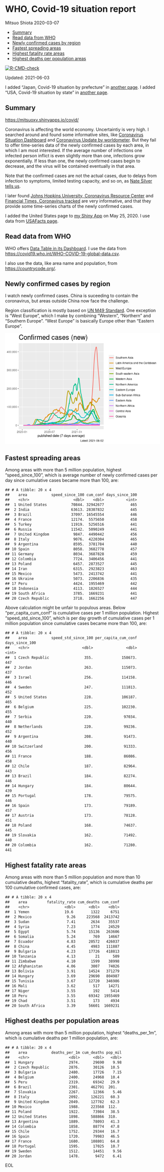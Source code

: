 WHO, Covid-19 situation report
================
Mitsuo Shiota
2020-03-07

-   [Summary](#summary)
-   [Read data from WHO](#read-data-from-who)
-   [Newly confirmed cases by region](#newly-confirmed-cases-by-region)
-   [Fastest spreading areas](#fastest-spreading-areas)
-   [Highest fatality rate areas](#highest-fatality-rate-areas)
-   [Highest deaths per population
    areas](#highest-deaths-per-population-areas)

<!-- badges: start -->

[![R-CMD-check](https://github.com/mitsuoxv/covid/workflows/R-CMD-check/badge.svg)](https://github.com/mitsuoxv/covid/actions)
<!-- badges: end -->

Updated: 2021-06-03

I added “Japan, Covid-19 situation by prefecture” in [another
page](Japan.md). I added “USA, Covid-19 situation by state” in [another
page](USA.md).

## Summary

<https://mitsuoxv.shinyapps.io/covid/>

Coronavirus is affecting the world economy. Uncertaintiy is very high. I
searched around and found some informative sites, like [Coronavirus
Situation
Dashboard](https://who.maps.arcgis.com/apps/opsdashboard/index.html#/c88e37cfc43b4ed3baf977d77e4a0667)
and [Coronavirus Update by
worldometer](https://www.worldometers.info/coronavirus/). But they fail
to offer time-series data of the newly confirmed cases by each area, in
which I am most interested. If the average number of infections one
infected person inflict is even slightly more than one, infections grow
exponentially. If less than one, the newly confirmed cases begin to
decrease, and the virus will be contained eventually in that area.

Note that the confirmed cases are not the actual cases, due to delays
from infection to symptoms, limited testing capacity, and so on, as
[Nate Silver tells
us](https://fivethirtyeight.com/features/coronavirus-case-counts-are-meaningless/).

I later found [Johns Hopkins University, Coronavirus Resource
Center](https://coronavirus.jhu.edu/) and [Financial Times, Coronavirus
tracked](https://www.ft.com/content/a26fbf7e-48f8-11ea-aeb3-955839e06441)
are very informative, and that they provide some time-series charts of
the newly confirmed cases.

I added the United States page to [my Shiny
App](https://mitsuoxv.shinyapps.io/covid/) on May 25, 2020. I use data
from [USAFacts
page](https://usafacts.org/visualizations/coronavirus-covid-19-spread-map/).

## Read data from WHO

WHO offers [Data Table in its Dashboard](https://covid19.who.int/table).
I use the data from
<https://covid19.who.int/WHO-COVID-19-global-data.csv>.

I also use the data, like area name and population, from
<https://countrycode.org/>.

## Newly confirmed cases by region

I watch newly confirmed cases. China is suceeding to contain the
coronavirus, but areas outside China now face the challenge.

Region classification is mostly based on [UN M49
Standard](https://unstats.un.org/unsd/methodology/m49/). One exception
is “West Europe”, which I make by combining “Western”, “Northern” and
“Southern Europe”. “West Europe” is basically Europe other than “Eastern
Europe”.

![](README_files/figure-gfm/chart-1.png)<!-- -->

## Fastest spreading areas

Among areas with more than 5 million population, highest
“speed\_since\_100”, which is average number of newly confirmed cases
per day since cumulative cases became more than 100, are:

    ## # A tibble: 20 x 4
    ##    area           speed_since_100 cum_conf days_since_100
    ##    <chr>                    <dbl>    <dbl>          <int>
    ##  1 United States           70844. 32942677            465
    ##  2 India                   63613. 28307832            445
    ##  3 Brazil                  37097. 16545554            446
    ##  4 France                  12174.  5575650            458
    ##  5 Turkey                  11919.  5256516            441
    ##  6 Russia                  11542.  5090249            441
    ##  7 United Kingdom           9847.  4490442            456
    ##  8 Italy                    9076.  4220304            465
    ##  9 Argentina                8595.  3781784            440
    ## 10 Spain                    8058.  3682778            457
    ## 11 Germany                  8034.  3687828            459
    ## 12 Colombia                 7724.  3406456            441
    ## 13 Poland                   6457.  2873527            445
    ## 14 Iran                     6315.  2923823            463
    ## 15 Mexico                   5473.  2413742            441
    ## 16 Ukraine                  5073.  2206836            435
    ## 17 Peru                     4424.  1955469            442
    ## 18 Indonesia                4113.  1826527            444
    ## 19 South Africa             3785.  1669231            441
    ## 20 Czech Republic           3718.  1662256            447

Above calculation might be unfair to populous areas. Below
“per\_capita\_cum\_conf” is cumulative cases per 1 million population.
Highest “speed\_std\_since\_100”, which is per day growth of cumulative
cases per 1 million population since cumulative cases became more than
100, are:

    ## # A tibble: 20 x 4
    ##    area           speed_std_since_100 per_capita_cum_conf days_since_100
    ##    <chr>                        <dbl>               <dbl>          <int>
    ##  1 Czech Republic                355.             158673.            447
    ##  2 Jordan                        263.             115073.            437
    ##  3 Israel                        256.             114158.            446
    ##  4 Sweden                        247.             111813.            452
    ##  5 United States                 228.             106187.            465
    ##  6 Belgium                       225.             102230.            455
    ##  7 Serbia                        220.              97034.            440
    ##  8 Netherlands                   220.              99236.            452
    ##  9 Argentina                     208.              91473.            440
    ## 10 Switzerland                   200.              91333.            456
    ## 11 France                        188.              86086.            458
    ## 12 Chile                         187.              82964.            443
    ## 13 Brazil                        184.              82274.            446
    ## 14 Hungary                       184.              80644.            439
    ## 15 Portugal                      178.              79575.            446
    ## 16 Spain                         173.              79189.            457
    ## 17 Austria                       173.              78128.            451
    ## 18 Poland                        168.              74637.            445
    ## 19 Slovakia                      162.              71492.            440
    ## 20 Colombia                      162.              71280.            441

## Highest fatality rate areas

Among areas with more than 5 million population and more than 10
cumulative deaths, highest “fatality\_rate”, which is cumulative deaths
per 100 cumulative confirmed cases, are:

    ## # A tibble: 20 x 4
    ##    area         fatality_rate cum_deaths cum_conf
    ##    <chr>                <dbl>      <dbl>    <dbl>
    ##  1 Yemen                19.6        1322     6751
    ##  2 Mexico                9.26     223568  2413742
    ##  3 Sudan                 7.41       2634    35537
    ##  4 Syria                 7.23       1774    24529
    ##  5 Egypt                 5.74      15136   263606
    ##  6 Somalia               5.24        769    14667
    ##  7 Ecuador               4.83      20572   426037
    ##  8 China                 4.45       4983   111887
    ##  9 Bulgaria              4.23      17726   418813
    ## 10 Tanzania              4.13         21      509
    ## 11 Zimbabwe              4.10       1599    38998
    ## 12 Afghanistan           4.06       3007    74026
    ## 13 Bolivia               3.91      14524   371279
    ## 14 Hungary               3.69      29690   804987
    ## 15 Tunisia               3.67      12720   346986
    ## 16 Mali                  3.62        517    14271
    ## 17 Niger                 3.55        192     5414
    ## 18 Peru                  3.55      69342  1955469
    ## 19 Chad                  3.51        173     4934
    ## 20 South Africa          3.39      56601  1669231

## Highest deaths per population areas

Among areas with more than 5 million population, highest
“deaths\_per\_1m”, which is cumulative deaths per 1 million population,
are:

    ## # A tibble: 20 x 4
    ##    area           deaths_per_1m cum_deaths pop_mil
    ##    <chr>                  <dbl>      <dbl>   <dbl>
    ##  1 Hungary                2974.      29690    9.98
    ##  2 Czech Republic         2876.      30126   10.5 
    ##  3 Bulgaria               2480.      17726    7.15
    ##  4 Belgium                2400.      24968   10.4 
    ##  5 Peru                   2319.      69342   29.9 
    ##  6 Brazil                 2301.     462791  201.  
    ##  7 Slovakia               2267.      12366    5.46
    ##  8 Italy                  2092.     126221   60.3 
    ##  9 United Kingdom         2049.     127782   62.3 
    ## 10 Mexico                 1988.     223568  112.  
    ## 11 Poland                 1922.      73984   38.5 
    ## 12 United States          1898.     588866  310.  
    ## 13 Argentina              1889.      78093   41.3 
    ## 14 Colombia               1858.      88774   47.8 
    ## 15 Chile                  1752.      29344   16.7 
    ## 16 Spain                  1720.      79983   46.5 
    ## 17 France                 1680.     108801   64.8 
    ## 18 Portugal               1595.      17025   10.7 
    ## 19 Sweden                 1512.      14451    9.56
    ## 20 Jordan                 1478.       9472    6.41

EOL
